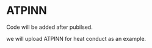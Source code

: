 # ATPINN

Code will be added after pubilsed.

we will upload ATPINN for heat conduct as an example.
